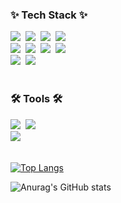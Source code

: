 

<!--내용 부분-->
<h3 >✨ Tech Stack ✨</h3>
<div >
  <img src="https://img.shields.io/badge/react-20232a.svg?style=for-the-badge&logo=react&logoColor=61DAFB" />&nbsp
    <img src="https://img.shields.io/badge/React_Native-20232A?style=for-the-badge&logo=react&logoColor=61DAFB" />&nbsp
  <img src="https://img.shields.io/badge/javascript-F7DF1E.svg?style=for-the-badge&logo=javascript&logoColor=20232a" />&nbsp
  <img src="https://img.shields.io/badge/html5-E34F26.svg?style=for-the-badge&logo=html5&logoColor=white" />&nbsp
</div>

<div >
  <img src="https://img.shields.io/badge/css3-1572B6.svg?style=for-the-badge&logo=css3&logoColor=white" />&nbsp
   <img src="https://img.shields.io/badge/Tailwind_CSS-38B2AC?style=for-the-badge&logo=tailwind-css&logoColor=white" />&nbsp
   <img src="https://img.shields.io/badge/Firebase-039BE5?style=for-the-badge&logo=Firebase&logoColor=white" />&nbsp
   <img src="https://img.shields.io/badge/GraphQL-039BE5?style=for-the-badge&logo=GraphQL&logoColor=white" />&nbsp
</div>

<div >
  <img src="https://img.shields.io/badge/React query-3670A0?style=for-the-badge&logo=React query&logoColor=ffdd54" />&nbsp
  <img src="https://img.shields.io/badge/typescript-150458.svg?style=for-the-badge&logo=typescript&logoColor=white" />&nbsp
</div>

<br>

<h3 >🛠 Tools 🛠</h3>
<div>
  <img src="https://img.shields.io/badge/github-181717.svg?style=for-the-badge&logo=github&logoColor=white" />&nbsp
  <img src="https://img.shields.io/badge/Notion-F3F3F3.svg?style=for-the-badge&logo=notion&logoColor=black" />&nbsp
</div>

<div >
  <img src="https://img.shields.io/badge/VSCode-2C2C32.svg?style=for-the-badge&logo=visual-studio-code&logoColor=22ABF3" />&nbsp
<!--   <img src="https://img.shields.io/badge/Colab-2C2C32.svg?style=for-the-badge&logo=googlecolab&logoColor=F9AB00" />&nbsp -->
</div>

<br/>

[![Top Langs](https://github-readme-stats.vercel.app/api/top-langs/?username=taeyomi)](https://github.com/anuraghazra/github-readme-stats)



![Anurag's GitHub stats](https://github-readme-stats.vercel.app/api?username=taeyomi&hide=contribs,prs&show_icons=true&theme=graywhite)



</div>
